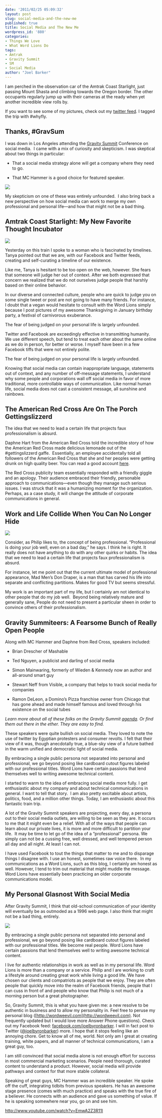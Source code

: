 ```yaml
---
date: '2011/02/25 05:09:32'
layout: post
slug: social-media-and-the-new-me
published: true
title: Social Media and The New Me
wordpress_id: '880'
categories:
- Things We Love
- What Word Lions Do
tags:
- Amtrak
- Gravity Summit
- SM
- Social Media
author: "Joel Barker"
---
```


I am perched in the observation car of the Amtrak Coast Starlight, just passing Mount Shasta and climbing towards the Oregon border. The other occupants regularly jump up with their cameras at the ready when yet another incredible view rolls by.

If you want to see some of my pictures, check out my [twitter feed](http://twitter.com/joelbyronbarker). I tagged the trip with #whyfly.


## Thanks, #GravSum


I was down in Los Angeles attending the [Gravity Summit](http://www.gravitysummit.com/) Conference on social media.  I came with a mix of curiosity and skepticism. I was skeptical about two things in particular:



	
* That a social media strategy alone will get a company where they need to go.

	
* That MC Hammer is a good choice for featured speaker.


![](/img/HammeratGravSum-768x1024.jpg)


My skepticism on one of these was entirely unfounded.  I also bring back a new perspective on how social media can work to merge my own professional and personal life—and how that might not be a bad thing.


## Amtrak Coast Starlight: My New Favorite Thought Incubator


![](/img/DSCN2805-Sepia-300x224.jpg)

Yesterday on this train I spoke to a woman who is fascinated by timelines. Tanya pointed out that we are, with our Facebook and Twitter feeds, creating and self-curating a timeline of our existence.

Like me, Tanya is hesitant to be too open on the web, however. She fears that someone will judge her out of context. After we both expressed that concern we realized that we do not ourselves judge people that harshly based on their online behavior.

In our diverse and connected culture, people who are quick to judge you on some single tweet or post are not going to have many friends. For instance, I doubt that a vegan would hesitate to consult with the Word Lions simply because I post pictures of my awesome Thanksgiving in January birthday party, a festival of carnivorous exuberance.

The fear of being judged on your personal life is largely unfounded.

Twitter and Facebook are exceedingly effective in transmitting humanity. We use different speech, but tend to treat each other about the same online as we do in person, for better or worse. I myself have been in a few Facebook tiffs that were not entirely polite.

The fear of being judged on your personal life is largely unfounded.

Knowing that social media can contain inappropriate language, statements out of context, and any number of off-message statements, I understand why some people and corporations wall off social media in favor of more traditional, more controllable ways of communication. Like normal human life, social media does not cast a consistent message, all sunshine and rainbows.


## The American Red Cross Are On The Porch Gettingslizzerd


The idea that we need to lead a certain life that projects faux professionalism is absurd.

Daphne Hart from the American Red Cross told the incredible story of how the American Red Cross made delicious lemonade out of the #gettingslizzerd gaffe.  Essentially, an employee accidentally told all followers of the American Red Cross that she and her peoples were getting drunk on high quality beer. You can read a good account [here](http://philanthropy.com/blogs/social-philanthropy/from-gettngslizzerd-to-getting-donations-red-cross-capitalizes-on-twitter-gaff/27936).

The Red Cross publicity team essentially responded with a friendly giggle and an apology. Their audience embraced their friendly, personable approach to communications—even though they manage such serious issues. I was struck that it was a humanizing moment for the organization. Perhaps, as a case study, it will change the attitude of corporate communications in general.


## Work and Life Collide When You Can No Longer Hide


![](/img/warningworkersbelow-sepia-300x230.jpg)

Consider, as Philip likes to, the concept of being professional. “Professional is doing your job well, even on a bad day,” he says. I think he is right. It really does not have anything to do with any other quirks or habits. The idea that we need to lead a certain life that projects faux professionalism is absurd.

For instance, let me point out that the current ultimate model of professional appearance, Mad Men’s Don Draper, is a man that has carved his life into separate and conflicting partitions. Makes for good TV but seems stressful.

My work is an important part of my life, but I certainly am not identical to other people that do my job well.  Beyond being relatively mature and generally sane, People do not need to present a particular sheen in order to convince others of their professionalism.


## Gravity Summiteers: A Fearsome Bunch of Really Open People


Along with MC Hammer and Daphne from Red Cross, speakers included:



	
* Brian Drescher of Mashable

	
* Ted Nguyen, a publicist and darling of social media

	
* Simon Mainwaring, formerly of Wieden & Kennedy now an author and all-around smart guy

	
* Stewart Neff from Visible, a company that helps to track social media for companies

	
* Ramon DeLeon, a Domino’s Pizza franchise owner from Chicago that has gone ahead and made himself famous and loved through his existence on the social tubes


_Learn more about all of these folks on the Gravity Summit [agenda](http://www.gravitysummit.com/agenda/). Or find them out there in the ether. They are easy to find._

These speakers were quite bullish on social media. They loved to note the use of twitter by Egyptian protesters and consumer revolts. I felt that their view of it was, though anecdotally true, a blue-sky view of a future bathed in the warm unified and democratic light of social media.

By embracing a single public persona not separated into personal and professional, we go beyond posing like cardboard cutout figures labeled with our professional titles. Word Lions have certain passions that lend themselves well to writing awesome technical content.

I started to warm to the idea of embracing social media more fully. I get enthusiastic about my company and about technical communications in general. I want to tell that story.  I am also pretty excitable about artists, politics, food, and a million other things. Today, I am enthusiastic about this fantastic train trip.

A lot of the Gravity Summit speakers are projecting, every day, a persona out to their social media outlets, are willing to be seen as they are. It occurs to me that it might even be a relief. With all of the ways that people can learn about our private lives, it is more and more difficult to partition your life.  It may be time to let go of the idea of a “professional” persona. We simply can not be a cussing free, well dressed, and well tempered person all day and all night. At least I can not.

I have used Facebook to tout the things that matter to me and to disparage things I disagree with. I use an honest, sometimes raw voice there.  In my communications as a Word Lions, such as this blog, I certainly am honest as well. However, I tend to trim out material that might muddle the message. Word Lions have essentially been practicing an older corporate communications model.


## My Personal Glasnost With Social Media


After Gravity Summit, I think that old-school communication of your identity will eventually be as outmoded as a 1996 web page. I also think that might not be a bad thing, entirely.

![](/img/offhook.jpg)

By embracing a single public persona not separated into personal and professional, we go beyond posing like cardboard cutout figures labeled with our professional titles. We become real people. Word Lions have certain passions that lend themselves well to writing awesome technical content.

I live for authentic relationships in work as well as in my personal life. Word Lions is more than a company or a service. Philip and I are working to craft a lifestyle around creating great work while living a good life. We have chosen our clients and compatriots as people that we enjoy. They are often people that quickly move into the realm of Facebook friends, people that I can cuss in front of and people who know that Philip is not much of a morning person but a great photographer.

So, Gravity Summit, this is what you have given me: a new resolve to be authentic in business and to allow my personality in. Feel free to peruse my personal blog ([http://wordweevil.com](http://wordweevil.com). Not frequently updated but I would love more Answer Phone questions). Check out my Facebook feed: [facebook.com/joelbyronbarker](http://www.facebook.com/joelbyronbarker). I will in fact post to Twitter ([@joelbyronbarker](http://twitter.com/joelbyronbarker)) more. I hope that it stops feeling like an annoying chore. Get to know all of me, world. Not only am I great at creating training, white papers, and all manner of technical communications, I am a great guy, too.

I am still convinced that social media alone is not enough effort for success in most commercial marketing scenarios. People need thorough, curated content to understand a product. However, social media will provide pathways and context for that more stable collateral.

Speaking of great guys, MC Hammer was an incredible speaker. He spoke off the cuff, integrating tidbits from previous speakers. He has an awesome stage presence (comes with much practice) and speaks with the true fire of a believer. He connects with an audience and gave us something of value. If he is speaking somewhere near you, go on and see him.

http://www.youtube.com/watch?v=EmwA2Z3R11I
